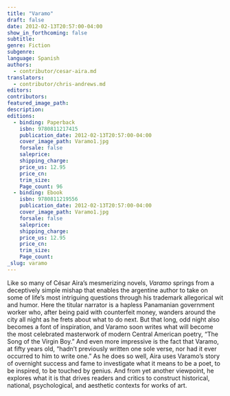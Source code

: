 ```yaml
---
title: "Varamo"
draft: false
date: 2012-02-13T20:57:00-04:00
show_in_forthcoming: false
subtitle:
genre: Fiction
subgenre:
language: Spanish
authors:
  - contributor/cesar-aira.md
translators:
  - contributor/chris-andrews.md
editors:
contributors:
featured_image_path:
description:
editions:
  - binding: Paperback
    isbn: 9780811217415
    publication_date: 2012-02-13T20:57:00-04:00
    cover_image_path: Varamo1.jpg
    forsale: false
    saleprice:
    shipping_charge:
    price_us: 12.95
    price_cn:
    trim_size:
    Page_count: 96
  - binding: Ebook
    isbn: 9780811219556
    publication_date: 2012-02-13T20:57:00-04:00
    cover_image_path: Varamo1.jpg
    forsale: false
    saleprice:
    shipping_charge:
    price_us: 12.95
    price_cn:
    trim_size:
    Page_count:
_slug: varamo
---
```


Like so many of César Aira’s mesmerizing novels, _Varamo_ springs from a deceptively simple mishap that enables the argentine author to take on some of life’s most intriguing questions through his trademark allegorical wit and humor. Here the titular narrator is a hapless Panamanian government worker who, after being paid with counterfeit money, wanders around the city all night as he frets about what to do next. But that long, odd night also becomes a font of inspiration, and Varamo soon writes what will become the most celebrated masterwork of modern Central American poetry, “The Song of the Virgin Boy.” And even more impressive is the fact that Varamo, at fifty years old, “hadn’t previously written one sole verse, nor had it ever occurred to him to write one.” As he does so well, Aira uses Varamo’s story of overnight success and fame to investigate what it means to be a poet, to be inspired, to be touched by genius. And from yet another viewpoint, he explores what it is that drives readers and critics to construct historical, national, psychological, and aesthetic contexts for works of art.

